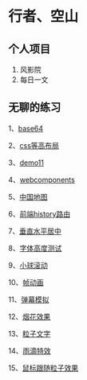 # 行者、空山

## 个人项目

1. 风影院
2. 每日一文

## 无聊的练习

1、[base64](demo/base64)

2、[css等高布局](demo/css等高布局)

3、[demo11](demo/demo11)

4、[webcomponents](demo/webcomponents)

5、[中国地图](demo/中国地图)

6、[前端history路由](demo/前端history路由)

7、[垂直水平居中](demo/垂直水平居中)

8、[字体高度测试](demo/字体高度测试)

9、[小球滚动](demo/小球滚动)

10、[帧动画](demo/帧动画)

11、[弹幕模拟](demo/弹幕模拟)

12、[烟花效果](demo/烟花效果)

13、[粒子文字](demo/粒子文字)

14、[雨滴特效](demo/雨滴特效)

15、[鼠标跟随粒子效果](demo/鼠标跟随粒子效果)